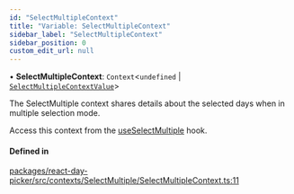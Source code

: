 ```yaml
---
id: "SelectMultipleContext"
title: "Variable: SelectMultipleContext"
sidebar_label: "SelectMultipleContext"
sidebar_position: 0
custom_edit_url: null
---
```


• **SelectMultipleContext**: `Context`<`undefined` \| [`SelectMultipleContextValue`](../interfaces/SelectMultipleContextValue)\>

The SelectMultiple context shares details about the selected days when in
multiple selection mode.

Access this context from the [useSelectMultiple](../functions/useSelectMultiple) hook.

#### Defined in

[packages/react-day-picker/src/contexts/SelectMultiple/SelectMultipleContext.ts:11](https://github.com/gpbl/react-day-picker/blob/b5db746c/packages/react-day-picker/src/contexts/SelectMultiple/SelectMultipleContext.ts#L11)
